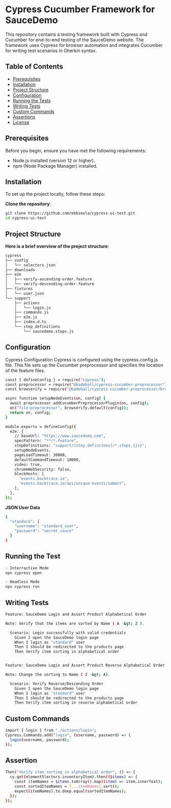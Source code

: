 # Cypress Cucumber Framework for SauceDemo

This repository contains a testing framework built with Cypress and Cucumber for end-to-end testing of the SauceDemo website. The framework uses Cypress for browser automation and integrates Cucumber for writing test scenarios in Gherkin syntax.

## Table of Contents

- [Prerequisites](#prerequisites)
- [Installation](#installation)
- [Project Structure](#project-structure)
- [Configuration](#configuration)
- [Running the Tests](#running-the-tests)
- [Writing Tests](#writing-tests)
- [Custom Commands](#custom-commands)
- [Assertions](#assertions)
- [License](#license)

## Prerequisites

Before you begin, ensure you have met the following requirements:

- Node.js installed (version 12 or higher).
- npm (Node Package Manager) installed.

## Installation

To set up the project locally, follow these steps:

**Clone the repository**:

   ```bash
   git clone https://github.com/ebbimola/cypress-ui-test.git
   cd cypress-ui-test
```

## Project Structure

**Here is a brief overview of the project structure**:

```bash
cypress
├── config
│   └── selectors.json
├── downloads
├── e2e
│   ├── verify-ascending-order.feature
│   └── verify-descending-order.feature
├── fixtures
│   └── user.json
└── support
    ├── actions
    │   └── login.js
    ├── commands.js
    ├── e2e.js
    ├── index.d.ts
    └── step_definitions
        └── saucedemo.steps.js                        
```
## Configuration
Cypress Configuration
Cypress is configured using the cypress.config.js file. This file sets up the Cucumber preprocessor and specifies the location of the feature files.

```bash
const { defineConfig } = require("cypress");
const preprocessor = require("@badeball/cypress-cucumber-preprocessor");
const browserify = require("@badeball/cypress-cucumber-preprocessor/browserify");

async function setupNodeEvents(on, config) {
  await preprocessor.addCucumberPreprocessorPlugin(on, config);
  on("file:preprocessor", browserify.default(config));
  return on, config;
}

module.exports = defineConfig({
  e2e: {
    // baseUrl: "https://www.saucedemo.com",
    specPattern: "**/*.feature",
    stepDefinitions: "support/[step_definitons]/*.steps.{js}",
    setupNodeEvents,
    pageLoadTimeout: 30000,
    defaultCommandTimeout: 10000,
    video: true,
    chromeWebSecurity: false,
    blockHosts: [
      "events.backtrace.io",
      "events.backtrace.io/api/unique-events/submit",
    ],
  },
});
```

**JSON User Data**
```bash
{
  "standard": {
    "username": "standard_user",
    "password": "secret_sauce"
  }
}
```
## Running the Test

```bash
- Interractive Mode
npx cypress open

- Headless Mode
npx cypress run
```

## Writing Tests
```bash
Feature: SauceDemo Login and Assert Product Alphabetical Order

Note: Verify that the items are sorted by Name ( A -&gt; Z ).

  Scenario: Login successfully with valid credentials
    Given I open the SauceDemo login page
    When I login as "standard" user
    Then I should be redirected to the products page
    Then Verify item sorting in alphabetical order


Feature: SauceDemo Login and Assert Product Reverse Alphabetical Order

Note: Change the sorting to Name ( Z -&gt; A).

  Scenario: Verify Reverse/Descending Order
    Given I open the SauceDemo login page
    When I login as "standard" user
    Then I should be redirected to the products page
    Then Verify item sorting in reverse alphabetical order
```

## Custom Commands
```bash
import { login } from "./actions/login";
Cypress.Commands.add("login", (username, password) => {
  login(username, password);
});
```

## Assertion
```bash
Then("Verify item sorting in alphabetical order", () => {
  cy.get(elementSlectors.inventoryItem).then(($items) => {
    const itemNames = $items.toArray().map((item) => item.innerText);
    const sortedItemNames = [...itemNames].sort();
    expect(itemNames).to.deep.equal(sortedItemNames);
  });
});
```